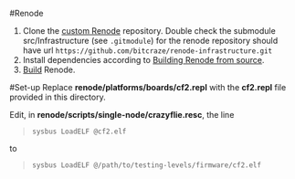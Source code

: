 #Renode
1. Clone the [custom Renode](https://github.com/bitcraze/renode) repository. Double check the submodule src/Infrastructure (see `.gitmodule`) for the renode repository should have url `https://github.com/bitcraze/renode-infrastructure.git`
2. Install dependencies according to [Building Renode from source](https://renode.readthedocs.io/en/latest/advanced/building_from_sources.html#core-prerequisites).
3. [Build](https://renode.readthedocs.io/en/latest/advanced/building_from_sources.html#building-renode) Renode.

#Set-up
Replace **renode/platforms/boards/cf2.repl** with the **cf2.repl** file provided in this directory.

Edit, in **renode/scripts/single-node/crazyflie.resc**, the line 

>`sysbus LoadELF @cf2.elf`

to

>`sysbus LoadELF @/path/to/testing-levels/firmware/cf2.elf`
